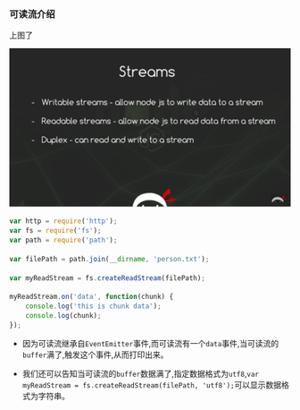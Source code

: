 ### 可读流介绍

上图了

![image](https://github.com/WenNingZhang/learnNode/blob/master/stream/video_picture/005.png)

```js
var http = require('http');
var fs = require('fs');
var path = require('path');

var filePath = path.join(__dirname, 'person.txt');

var myReadStream = fs.createReadStream(filePath);

myReadStream.on('data', function(chunk) {
	console.log('this is chunk data');
	console.log(chunk);
});
```
* 因为可读流继承自`EventEmitter`事件,而可读流有一个`data`事件,当可读流的`buffer`满了,触发这个事件,从而打印出来。

* 我们还可以告知当可读流的`buffer`数据满了,指定数据格式为`utf8`,`var myReadStream = fs.createReadStream(filePath, 'utf8');`可以显示数据格式为字符串。
